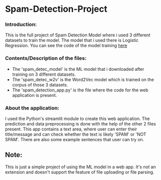 # Spam-Detection-Project
### Introduction:
This is the full project of Spam Detection Model where i used 3 different datasets to train the model. The model that i used there is Logistic Regression. You can see the code of the model training [here](https://github.com/Kalyan9639/NLP/blob/main/Spam%20Detection%20Model%20trained%203%20different%20data.ipynb)

### Contents/Description of the files:
- The 'spam_detec_model' is the ML model that i downloaded after training on 3 different datasets.
- The 'spam_detec_w2v' is the Word2Vec model which is trained on the corpus of those 3 datasets.
- The 'spam_detection_app.py' is the file where the code for the web application is present.

### About the application:
I used the Python's streamlit module to create this web application. The prediction and data preprocessing is done with the help of the other 2 files present. This app contains a text area, where user can enter their title/message and can check whether the text is likely 'SPAM' or 'NOT SPAM'. There are also some example sentences that user can try on.

## Note:
This is just a simple project of using the ML model in a web app. It's not an extension and doesn't support the feature of file uploading or file parsing.
